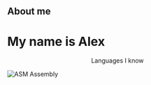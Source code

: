 ## About me

<h1>My name is Alex</h1>

<p align="center">Languages I know</p>

<img href="https://encrypted-tbn0.gstatic.com/images?q=tbn:ANd9GcSNu6NmvKm0sXhLiAMTedt27xLRtlhuq_nYy3d5IYtcvkExJKLZUlJn-_kp1nYtt44rQzY&usqp=CAU" alt="ASM"> Assembly
